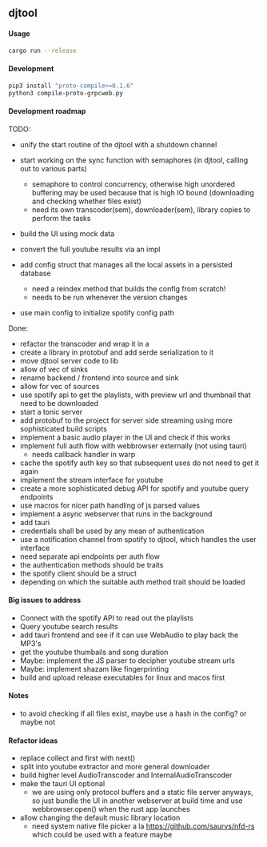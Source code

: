 ## djtool

#### Usage

```bash
cargo run --release
```

#### Development

```bash
pip3 install "proto-compile>=0.1.6"
python3 compile-proto-grpcweb.py
```

#### Development roadmap

TODO:

- unify the start routine of the djtool with a shutdown channel
- start working on the sync function with semaphores (in djtool, calling out to various parts)
  - semaphore to control concurrency, otherwise high unordered buffering may be used because that is high IO bound (downloading and checking whether files exist)
  - need its own transcoder(sem), downloader(sem), library copies to perform the tasks

- build the UI using mock data
- convert the full youtube results via an impl

- add config struct that manages all the local assets in a persisted database
  - need a reindex method that builds the config from scratch!
  - needs to be run whenever the version changes
- use main config to initialize spotify config path

Done:

- refactor the transcoder and wrap it in a 
- create a library in protobuf and add serde serialization to it
- move djtool server code to lib
- allow of vec of sinks
- rename backend / frontend into source and sink
- allow for vec of sources
- use spotify api to get the playlists, with preview url and thumbnail that need to be downloaded
- start a tonic server
- add protobuf to the project for server side streaming using more sophisticated build scripts
- implement a basic audio player in the UI and check if this works
- implement full auth flow with webbrowser externally (not using tauri)
  - needs callback handler in warp
- cache the spotify auth key so that subsequent uses do not need to get it again
- implement the stream interface for youtube
- create a more sophisticated debug API for spotify and youtube query endpoints
- use macros for nicer path handling of js parsed values
- implement a async webserver that runs in the background
- add tauri
- credentials shall be used by any mean of authentication
- use a notification channel from spotify to djtool, which handles the user interface
- need separate api endpoints per auth flow
- the authentication methods should be traits
- the spotify client should be a struct
- depending on which the suitable auth method trait should be loaded


#### Big issues to address

- Connect with the spotify API to read out the playlists
- Query youtube search results
- add tauri frontend and see if it can use WebAudio to play back the MP3's
- get the youtube thumbails and song duration
- Maybe: implement the JS parser to decipher youtube stream urls
- Maybe: implement shazam like fingerprinting
- build and upload release executables for linux and macos first

#### Notes

- to avoid checking if all files exist, maybe use a hash in the config? or maybe not

#### Refactor ideas

- replace collect and first with next()
- split into youtube extractor and more general downloader
- build higher level AudioTranscoder and InternalAudioTranscoder
- make the tauri UI optional
  - we are using only protocol buffers and a static file server anyways, so just bundle the UI in another webserver at build time and use webbrowser.open() when the rust app launches
- allow changing the default music library location
  - need system native file picker a la https://github.com/saurvs/nfd-rs which could be used with a feature maybe
